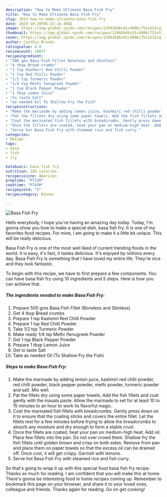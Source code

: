 ```yaml
---
description: "How to Make Ultimate Basa Fish Fry"
title: "How to Make Ultimate Basa Fish Fry"
slug: 2813-how-to-make-ultimate-basa-fish-fry
date: 2020-10-29T05:32:34.490Z
image: https://img-global.cpcdn.com/recipes/129926dbc81c4906/751x532cq70/basa-fish-fry-recipe-main-photo.jpg
thumbnail: https://img-global.cpcdn.com/recipes/129926dbc81c4906/751x532cq70/basa-fish-fry-recipe-main-photo.jpg
cover: https://img-global.cpcdn.com/recipes/129926dbc81c4906/751x532cq70/basa-fish-fry-recipe-main-photo.jpg
author: Cynthia Brooks
ratingvalue: 4.8
reviewcount: 20877
recipeingredient:
- "500 gms Basa Fish Fillet Boneless and Skinless"
- "4 tbsp Bread crumbs"
- "1 tsp Kashmiri Red Chilli Powder"
- "1 tsp Red Chilli Powder"
- "1/2 tsp Turmeric Powder"
- "1/4 tsp Methi fenugreek Powder"
- "1 tsp Black Pepper Powder"
- "1 tbsp Lemon Juice"
- "to taste Salt"
- "as needed Oil To Shallow Fry the Fish"
recipeinstructions:
- "Make the marinade by adding lemon juice, kashmiri red chilli powder, red chilli powder, black pepper powder, methi powder, turmeric powder and salt. Mix well."
- "Pat the fillets dry using some paper towels. Add the fish fillets and coat gently with the masala paste. Allow the marinade to set for at least 10 to 15 minutes to an hour to work its flavorful magic."
- "Coat the marinated fish fillets with breadcrumbs. Gently press down on it to ensure that the coating sticks and covers the entire fillet. Let the fillets rest for a few minutes before frying to allow the breadcrumbs to absorb any moisture and dry enough to form a stable crust."
- "Once the fillets are coated, heat your pan on medium-high heat. Add oil. Place few fillets into the pan. Do not over crowd them. Shallow fry the fish fillets until golden brown and crisp on both sides. Remove from pan and place them on paper towels so that the excess oil can be drained off. Once cool, it will get crispy. Garnish with lemons."
- "Serve hot Basa Fish Fry with steamed rice and fish curry."
categories:
- Recipe
tags:
- basa
- fish
- fry

katakunci: basa fish fry 
nutrition: 183 calories
recipecuisine: American
preptime: "PT12M"
cooktime: "PT45M"
recipeyield: "2"
recipecategory: Dinner

---
```



![Basa Fish Fry](https://img-global.cpcdn.com/recipes/129926dbc81c4906/751x532cq70/basa-fish-fry-recipe-main-photo.jpg)

Hello everybody, I hope you're having an amazing day today. Today, I'm gonna show you how to make a special dish, basa fish fry. It is one of my favorites food recipes. For mine, I am going to make it a little bit unique. This will be really delicious.

Basa Fish Fry is one of the most well liked of current trending foods in the world. It is easy, it's fast, it tastes delicious. It's enjoyed by millions every day. Basa Fish Fry is something that I have loved my entire life. They're nice and they look fantastic.




To begin with this recipe, we have to first prepare a few components. You can have basa fish fry using 10 ingredients and 5 steps. Here is how you can achieve that.

<!--inarticleads1-->

##### The ingredients needed to make Basa Fish Fry:

1. Prepare 500 gms Basa Fish Fillet (Boneless and Skinless)
1. Get 4 tbsp Bread crumbs
1. Prepare 1 tsp Kashmiri Red Chilli Powder
1. Prepare 1 tsp Red Chilli Powder
1. Take 1/2 tsp Turmeric Powder
1. Make ready 1/4 tsp Methi /fenugreek Powder
1. Get 1 tsp Black Pepper Powder
1. Prepare 1 tbsp Lemon Juice
1. Get to taste Salt
1. Take as needed Oil (To Shallow Fry the Fish)




<!--inarticleads2-->

##### Steps to make Basa Fish Fry:

1. Make the marinade by adding lemon juice, kashmiri red chilli powder, red chilli powder, black pepper powder, methi powder, turmeric powder and salt. Mix well.
1. Pat the fillets dry using some paper towels. Add the fish fillets and coat gently with the masala paste. Allow the marinade to set for at least 10 to 15 minutes to an hour to work its flavorful magic.
1. Coat the marinated fish fillets with breadcrumbs. Gently press down on it to ensure that the coating sticks and covers the entire fillet. Let the fillets rest for a few minutes before frying to allow the breadcrumbs to absorb any moisture and dry enough to form a stable crust.
1. Once the fillets are coated, heat your pan on medium-high heat. Add oil. Place few fillets into the pan. Do not over crowd them. Shallow fry the fish fillets until golden brown and crisp on both sides. Remove from pan and place them on paper towels so that the excess oil can be drained off. Once cool, it will get crispy. Garnish with lemons.
1. Serve hot Basa Fish Fry with steamed rice and fish curry.




So that's going to wrap it up with this special food basa fish fry recipe. Thanks so much for reading. I am confident that you will make this at home. There's gonna be interesting food in home recipes coming up. Remember to bookmark this page on your browser, and share it to your loved ones, colleague and friends. Thanks again for reading. Go on get cooking!
